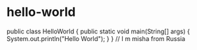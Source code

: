 # hello-world
public class HelloWorld {
    public static void main(String[] args) {
        System.out.println("Hello World");
    }
}
// I m misha from Russia
